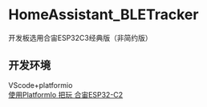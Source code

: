 # HomeAssistant_BLETracker<br>

开发板选用合宙ESP32C3经典版（非简约版）<br>

## 开发环境<br>

VScode+platformio<br>
[使用PlatformIo 把玩 合宙ESP32-C2](https://www.bilibili.com/read/cv16215201)
